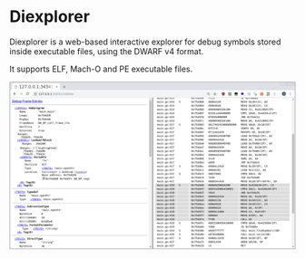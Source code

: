 # Diexplorer 

Diexplorer is a web-based interactive explorer for debug symbols stored
inside executable files, using the DWARF v4 format.

It supports ELF, Mach-O and PE executable files.

![Screenshot](https://raw.githubusercontent.com/aarzilli/diexplorer/master/_doc/screenshot.png)

